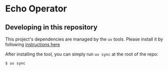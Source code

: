 # Echo Operator


## Developing in this repository

This project's dependencies are managed by the `uv` tools. Please install it by following [instructions here](https://docs.astral.sh/uv/getting-started/installation/)

After installing the tool, you can simply run `uv sync` at the root of the repo:

```
$ uv sync
```

